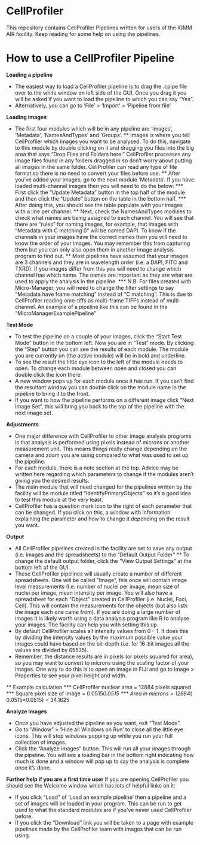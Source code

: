 # CellProfiler
This repository contains CellProfiler Pipelines written for users of the IGMM AIR facility. 
Keep reading for some help on using the pipelines.

# How to use a CellProfiler Pipeline
**Loading a pipeline**
*	The easiest way to load a CellProfiler pipeline is to drag the .cpipe file over to the white window on left side of the GUI. Once you drag it you will be asked if you want to load the pipeline to which you can say “Yes”.
*	Alternatively, you can go to ‘File’ > ‘Import’ > ‘Pipeline from file’

**Loading images**
*	The first four modules which will be in any pipeline are ‘Images’, ‘Metadata’, ‘NamesAndTypes’ and ‘Groups’. 
**	Images is where you tell CellProfiler which images you want to be analysed. To do this, navigate to this module by double clicking on it and dragging you files into the big area that says “Drop Files and Folders here.” CellProfiler processes any image files found in any folders dragged in so don’t worry about putting all images in the same folder. CellProfiler can read any type of file format so there is no need to convert your files before use.
**	After you’ve added your images, go to the next module ‘Metadata’. If you have loaded multi-channel images then you will need to do the below:
***	First click the “Update Metadata” button in the top half of the module and then click the “Update” button on the table in the bottom half.
***	After doing this, you should see the table populate with your images with a line per channel.
**	Next, check the NamesAndTypes modules to check what names are being assigned to each channel. You will see that there are “rules” for naming images, for example, that images with “Metadata with C matching 0” will be named DAPI. To know if the channels in your images have the correct names then you will need to know the order of your images. You may remember this from capturing them but you can only also open them in another image analysis program to find out.
**	Most pipelines have assumed that your images are 3 channels and they are in wavelength order (i.e. a DAPI, FITC and TXRD). If you images differ from this you will need to change which channel has which name. The names are important as they are what are used to apply the analysis in the pipeline.
***	N.B. For files created with Micro-Manager, you will need to change the filter settings to say “Metadata have frame matching” instead of “C matching”. This is due to CellProfiler reading ome-tiffs as multi-frame TIFFs instead of multi-channel. An example of a pipeline like this can be found in the “MicroManagerExamplePipeline”

**Test Mode**
*	To test the pipeline on a couple of your images, click the “Start Test Mode” button in the bottom left. Now you are in “Test” mode. By clicking the “Step” button you can see the results of each module. The module you are currently on (the active module) will be in bold and underline. 
*	To see the result the little eye icon to the left of the module needs to open. To change each module between open and closed you can double click the icon there.
*	A new window pops up for each module once it has run. If you can’t find the resultant window you can double click on the module name in the pipeline to bring it to the front. 
*	If you want to how the pipeline performs on a different image click “Next Image Set”, this will bring you back to the top of the pipeline with the next image set.

**Adjustments**
*	One major difference with CellProfiler to other image analysis programs is that analysis is performed using pixels instead of microns or another measurement unit. This means things really change depending on the camera and zoom you are using compared to what was used to set up the pipeline. 
*	For each module, there is a note section at the top. Advice may be written here regarding which parameters to change if the modules aren’t giving you the desired results. 
*	The main module that will need changed for the pipelines written by the facility will be module titled “IdentifyPrimaryObjects” so it’s a good idea to test this module at the very least. 
*	CellProfiler has a question mark icon to the right of each parameter that can be changed. If you click on this, a window with information explaining the parameter and how to change it depending on the result you want.

**Output**
*	All CellProfiler pipelines created in the facility are set to save any output (i.e. images and the spreadsheets) to the “Default Output Folder”
**	To change the default output folder, click the “View Output Settings” at the bottom left of the GUI. 
* These CellProfiler pipelines will usually create a number of different spreadsheets. One will be called “Image”, this once will contain image level measurements (I.e. number of nuclei per image, mean size of nuclei per image, mean intensity per image. You will also have a spreadsheet for each “Object” created in CellProfiler (i.e. Nuclei, Foci, Cell). This will contain the measurements for the objects (but also lists the image each one came from). If you are doing a large number of images it is likely worth using a data analysis program like R to analyse your images. The facility can help you with setting this up.
*	By default CellProfiler scales all intensity values from 0 – 1. It does this by dividing the intensity values by the maximum possible value your images could have based on the bit-depth (i.e. for 16-bit images all the values are divided by 65535).
*	Remember, the distance results are in pixels (or pixels squared for area), so you may want to convert to microns using the scaling factor of your images. One way to do this is to open an image in FIJI and go to Image > Properties to see your pixel height and width.

**	Example calculation
***	CellProfiler nuclear area = 12884 pixels squared
*** Square pixel size of image = 0.0515*0.0515
*** Area in microns = 12884*( 0.0515*0.0515) = 34.1625

**Analyze Images**
*	Once you have adjusted the pipeline as you want, exit “Test Mode”. 
*	Go to ‘Window” > ‘Hide all Windows on Run’ to close all the little eye icons. This will stop windows popping up while you run your full collection of images.
*	Click the “Analyze Images” button. This will run all your images through the pipeline. You will see a loading bar in the bottom right indicating how much is done and a window will pop up to say the analysis is complete once it’s done. 

**Further help if you are a first time user**
If you are opening CellProfiler you should see the Welcome window which has lots of helpful links on it:
*	If you click “Load” of ‘Load an example pipeline’ then a pipeline and a set of images will be loaded in your program. This can be run to get used to what the standard modules are if you’ve never used CellProfiler before.
*	If you click the “Download” link you will be taken to a page with example pipelines made by the CellProfiler team with images that can be run using.
